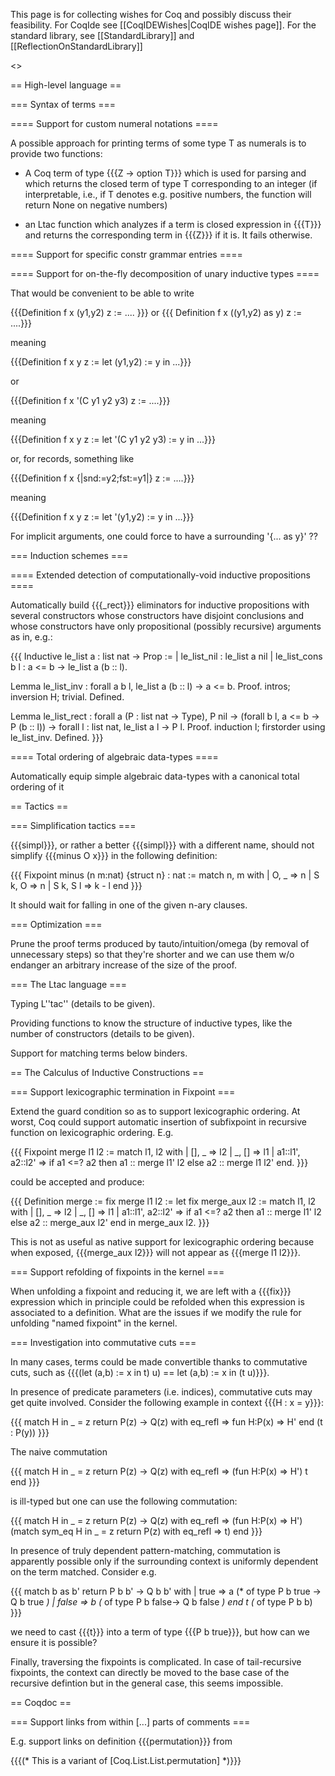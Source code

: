 This page is for collecting wishes for Coq and possibly discuss their feasibility. For CoqIde see [[CoqIDEWishes|CoqIDE wishes page]].  For the standard library, see [[StandardLibrary]] and [[ReflectionOnStandardLibrary]]

<<TableOfContents>>

== High-level language ==

=== Syntax of terms ===

==== Support for custom numeral notations ====

A possible approach for printing terms of some type T as numerals is to provide two functions:

 * A Coq term of type {{{Z -> option T}}} which is used for parsing and which returns the closed term of type T corresponding to an integer (if interpretable, i.e., if T denotes e.g. positive numbers, the function will return None on negative numbers)

 * an Ltac function which analyzes if a term is closed expression in {{{T}}} and returns the corresponding term in {{{Z}}} if it is. It fails otherwise.

==== Support for specific constr grammar entries ====

==== Support for on-the-fly decomposition of unary inductive types ====

That would be convenient to be able to write 

{{{Definition f x (y1,y2) z := .... }}} or {{{ Definition f x ((y1,y2) as y) z := ....}}}

meaning

{{{Definition f x y z := let (y1,y2) := y in ...}}}

or 

{{{Definition f x '(C y1 y2 y3) z := ....}}}

meaning

{{{Definition f x y z := let '(C y1 y2 y3) := y in ...}}}

or, for records, something like

{{{Definition f x {|snd:=y2;fst:=y1|} z := ....}}}

meaning

{{{Definition f x y z := let '(y1,y2) := y in ...}}}

For implicit arguments, one could force to have a surrounding '{... as y}' ??

=== Induction schemes ===

==== Extended detection of computationally-void inductive propositions ====

Automatically build {{{_rect}}} eliminators for inductive propositions with several constructors whose constructors have disjoint conclusions and whose constructors have only propositional (possibly recursive) arguments as in, e.g.:

{{{
  Inductive le_list a : list nat -> Prop :=
    | le_list_nil : le_list a nil
    | le_list_cons b l : a <= b -> le_list a (b :: l).

  Lemma le_list_inv : forall a b l, le_list a (b :: l) -> a <= b.
  Proof. intros; inversion H; trivial. Defined.

  Lemma le_list_rect : forall a (P : list nat -> Type),
       P nil -> (forall b l, a <= b -> P (b :: l)) -> forall l : list nat, le_list a l -> P l.
  Proof. induction l; firstorder using le_list_inv. Defined.
}}}

==== Total ordering of algebraic data-types ====

Automatically equip simple algebraic data-types with a canonical total ordering of it


== Tactics ==

=== Simplification tactics ===

{{{simpl}}}, or rather a better {{{simpl}}} with a different name, should not simplify {{{minus O x}}} in the following definition:

{{{
Fixpoint minus (n m:nat) {struct n} : nat :=
   match n, m with
   | O, _ => n
   | S k, O => n
   | S k, S l => k - l
   end
}}}

It should wait for falling in one of the given n-ary clauses.

=== Optimization ===

Prune the proof terms produced by tauto/intuition/omega (by removal of unnecessary steps) so that they're shorter and we can use them w/o endanger an arbitrary increase of the size of the proof.

=== The Ltac language ===

Typing L''tac'' (details to be given).

Providing functions to know the structure of inductive types, like the number of constructors (details to be given).

Support for matching terms below binders.

== The Calculus of Inductive Constructions ==

=== Support lexicographic termination in Fixpoint ===

Extend the guard condition so as to support lexicographic ordering. At worst, Coq could support automatic insertion of subfixpoint in recursive function on lexicographic ordering. E.g.

{{{
Fixpoint merge l1 l2 :=
   match l1, l2 with
   | [], _ => l2
   | _, [] => l1
   | a1::l1', a2::l2' =>
       if a1 <=? a2 then a1 :: merge l1' l2 else a2 :: merge l1 l2'
   end.
}}}

could be accepted and produce:

{{{
Definition merge :=
   fix merge l1 l2 :=
   let fix merge_aux l2 :=
     match l1, l2 with
     | [], _ => l2
     | _, [] => l1
     | a1::l1', a2::l2' =>
         if a1 <=? a2 then a1 :: merge l1' l2 else a2 :: merge_aux l2'
   end
   in merge_aux l2.
}}}

This is not as useful as native support for lexicographic ordering because when exposed, {{{merge_aux l2}}} will not appear as {{{merge l1 l2}}}.

=== Support refolding of fixpoints in the kernel ===

When unfolding a fixpoint and reducing it, we are left with a {{{fix}}} expression which in principle could be refolded when this expression is associated to a definition. What are the issues if we modify the rule for unfolding "named fixpoint" in the kernel.

=== Investigation into commutative cuts ===

In many cases, terms could be made convertible thanks to commutative cuts, such as {{{(let (a,b) := x in t) u) == let (a,b) := x in (t u)}}}.

In presence of predicate parameters (i.e. indices), commutative cuts may get quite involved. Consider the following example in context  {{{H : x = y}}}:

{{{
match H in _ = z return P(z) -> Q(z) with
    eq_refl => fun H:P(x) => H'
end (t : P(y))
}}}

The naive commutation

{{{
match H in _ = z return P(z) -> Q(z) with
    eq_refl => (fun H:P(x) => H') t
end
}}}

is ill-typed but one can use the following commutation:

{{{
match H in _ = z return P(z) -> Q(z) with
  eq_refl => (fun H:P(x) => H') (match sym_eq H in _ = z return P(z) with eq_refl => t)
end
}}}

In presence of truly dependent pattern-matching, commutation is apparently possible only if the surrounding context is uniformly dependent on the term matched. Consider e.g.

{{{
match b as b' return P b b' -> Q b b' with
  | true => a   (* of type P b true -> Q b true *)
  | false => b  (* of type P b false-> Q b false *)
  end  t (* of type P b b)
}}}

we need to cast {{{t}}} into a term of type {{{P b true}}}, but how can we ensure it is possible?

Finally, traversing the fixpoints is complicated. In case of tail-recursive fixpoints, the context can directly be moved to the base case of the recursive defintion but in the general case, this seems impossible.

== Coqdoc ==

=== Support links from within [...] parts of comments ===

E.g. support links on definition {{{permutation}}} from

{{{(* This is a variant of [Coq.List.List.permutation] *)}}}
